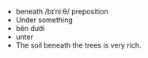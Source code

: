 
- beneath	/bɪˈniːθ/	preposition	
- Under something	
- bên dưới	
- unter	
- The soil beneath the trees is very rich.